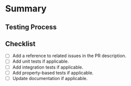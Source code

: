 # Summary

## Testing Process

## Checklist

- [ ] Add a reference to related issues in the PR description.
- [ ] Add unit tests if applicable.
- [ ] Add integration tests if applicable.
- [ ] Add property-based tests if applicable.
- [ ] Update documentation if applicable.
